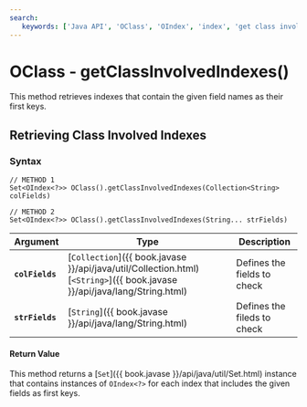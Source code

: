 ```yaml
---
search:
   keywords: ['Java API', 'OClass', 'OIndex', 'index', 'get class involved indexes', 'getClassInvolvedIndexes']
---
```


# OClass - getClassInvolvedIndexes()

This method retrieves indexes that contain the given field names as their first keys.

## Retrieving Class Involved Indexes


### Syntax

```
// METHOD 1
Set<OIndex<?>> OClass().getClassInvolvedIndexes(Collection<String> colFields)

// METHOD 2
Set<OIndex<?>> OClass().getClassInvolvedIndexes(String... strFields)
```

| Argument | Type | Description |
|---|---|---|
| **`colFields`** | [`Collection`]({{ book.javase }}/api/java/util/Collection.html)[`<String>`]({{ book.javase }}/api/java/lang/String.html) | Defines the fields to check |
| **`strFields`** | [`String`]({{ book.javase }}/api/java/lang/String.html) | Defines the fileds to check |

#### Return Value

This method returns a [`Set`]({{ book.javase }}/api/java/util/Set.html) instance that contains instances of `OIndex<?>` for each index that includes the given fields as first keys.

